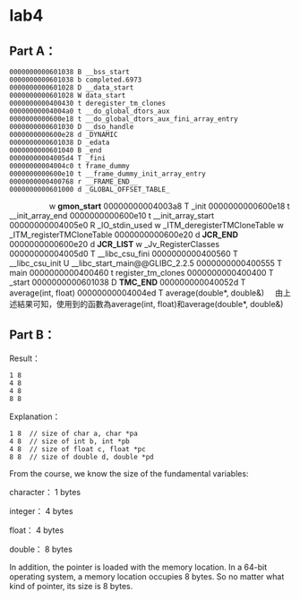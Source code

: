 # lab4

Part A：
--------------------
    0000000000601038 B __bss_start
    0000000000601038 b completed.6973
    0000000000601028 D __data_start
    0000000000601028 W data_start
    0000000000400430 t deregister_tm_clones
    00000000004004a0 t __do_global_dtors_aux
    0000000000600e18 t __do_global_dtors_aux_fini_array_entry
    0000000000601030 D __dso_handle
    0000000000600e28 d _DYNAMIC
    0000000000601038 D _edata
    0000000000601040 B _end
    00000000004005d4 T _fini
    00000000004004c0 t frame_dummy  
    0000000000600e10 t __frame_dummy_init_array_entry
    0000000000400768 r __FRAME_END__
    0000000000601000 d _GLOBAL_OFFSET_TABLE_
                     w __gmon_start__
    00000000004003a8 T _init
    0000000000600e18 t __init_array_end
    0000000000600e10 t __init_array_start
    00000000004005e0 R _IO_stdin_used
                     w _ITM_deregisterTMCloneTable
                     w _ITM_registerTMCloneTable
    0000000000600e20 d __JCR_END__
    0000000000600e20 d __JCR_LIST__
                     w _Jv_RegisterClasses
    00000000004005d0 T __libc_csu_fini
    0000000000400560 T __libc_csu_init
                     U __libc_start_main@@GLIBC_2.2.5
    0000000000400555 T main
    0000000000400460 t register_tm_clones
    0000000000400400 T _start
    0000000000601038 D __TMC_END__
    000000000040052d T average(int, float)
    00000000004004ed T average(double*, double&)
    
由上述結果可知，使用到的函數為average(int, float)和average(double*, double&)


Part B：
--------------------

Result：

    1 8
    4 8
    4 8
    8 8

Explanation：

    1 8  // size of char a, char *pa
    4 8  // size of int b, int *pb
    4 8  // size of float c, float *pc
    8 8  // size of double d, double *pd

From the course, we know the size of the fundamental variables:

character： 1 bytes

integer： 4 bytes

float： 4 bytes

double： 8 bytes

In addition, the pointer is loaded with the memory location. In a 64-bit operating system, a memory location occupies 8 bytes. So no matter what kind of pointer, its size is 8 bytes.
